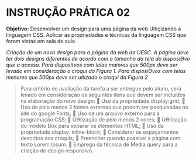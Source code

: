 # INSTRUÇÃO PRÁTICA 02

**Objetivo:** Desenvolver um design para uma página da web 
Ultiçizando a linguagem CSS. Aplicar as propriedades e técnicas da linguagem CSS
que foram vistas em sala de aula.


*Criação de um novo design para a página da web da UESC. A página deve ter dois
designs diferentes de acordo com o tamanho da tela do disposiƟvo que a acessa. Para
dispositvos com telas maiores que 500px deve ser levado em consideração o croqui
da Figura 1. Para disposiƟvos com telas menores que 500px deve ser ultizado o croqui
da Figura 2*

>Para critério de avaliação da tarefa a ser entregue pelo aluno, será levado em consideração
os seguintes itens que devem ser incluídos na elaboração do novo design:
 Uso da propriedade display:grid;
 Uso de pelo menos 3 fontes externas que podem ser pesquisadas no site do google
Fonts;
 Uso de um arquivo externo para a programação CSS;
 UƟlização de pelo menos 2 cores;
 UƟlização do modelo Box para separar os elementos HTML;
 Uso da propriedade display: inline-block;
 Considerar os espaçamentos descritos nos croquis;
 Preencher quando possível a página com texto Lorem Ipsum.
 Emprego da técnica de Media query para a criação de design responsivo.

